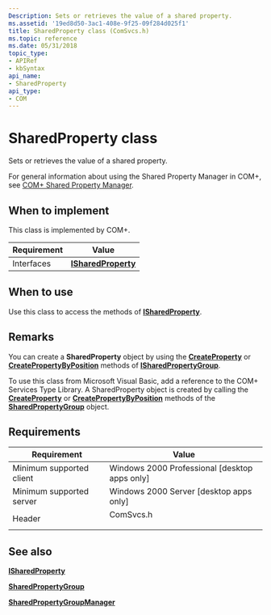 ```yaml
---
Description: Sets or retrieves the value of a shared property.
ms.assetid: '19ed8d50-3ac1-408e-9f25-09f284d025f1'
title: SharedProperty class (ComSvcs.h)
ms.topic: reference
ms.date: 05/31/2018
topic_type: 
- APIRef
- kbSyntax
api_name: 
- SharedProperty
api_type: 
- COM
---
```


# SharedProperty class

Sets or retrieves the value of a shared property.

For general information about using the Shared Property Manager in COM+, see [COM+ Shared Property Manager](com--shared-property-manager.md).

## When to implement

This class is implemented by COM+.



| Requirement | Value |
|------------|--------------------------------------------|
| Interfaces | [**ISharedProperty**](/windows/desktop/api/ComSvcs/nn-comsvcs-isharedproperty) |



 

## When to use

Use this class to access the methods of [**ISharedProperty**](/windows/desktop/api/ComSvcs/nn-comsvcs-isharedproperty).

## Remarks

You can create a **SharedProperty** object by using the [**CreateProperty**](/windows/desktop/api/ComSvcs/nf-comsvcs-isharedpropertygroup-createproperty) or [**CreatePropertyByPosition**](/windows/desktop/api/ComSvcs/nf-comsvcs-isharedpropertygroup-createpropertybyposition) methods of [**ISharedPropertyGroup**](/windows/desktop/api/ComSvcs/nn-comsvcs-isharedpropertygroup).

To use this class from Microsoft Visual Basic, add a reference to the COM+ Services Type Library. A SharedProperty object is created by calling the [**CreateProperty**](/windows/desktop/api/ComSvcs/nf-comsvcs-isharedpropertygroup-createproperty) or [**CreatePropertyByPosition**](/windows/desktop/api/ComSvcs/nf-comsvcs-isharedpropertygroup-createpropertybyposition) methods of the [**SharedPropertyGroup**](sharedpropertygroup.md) object.

## Requirements



| Requirement | Value |
|-------------------------------------|--------------------------------------------------------------------------------------|
| Minimum supported client<br/> | Windows 2000 Professional \[desktop apps only\]<br/>                           |
| Minimum supported server<br/> | Windows 2000 Server \[desktop apps only\]<br/>                                 |
| Header<br/>                   | <dl> <dt>ComSvcs.h</dt> </dl> |



## See also

<dl> <dt>

[**ISharedProperty**](/windows/desktop/api/ComSvcs/nn-comsvcs-isharedproperty)
</dt> <dt>

[**SharedPropertyGroup**](sharedpropertygroup.md)
</dt> <dt>

[**SharedPropertyGroupManager**](sharedpropertygroupmanager.md)
</dt> </dl>

 

 




